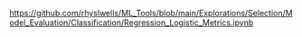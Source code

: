 https://github.com/rhyslwells/ML_Tools/blob/main/Explorations/Selection/Model_Evaluation/Classification/Regression_Logistic_Metrics.ipynb